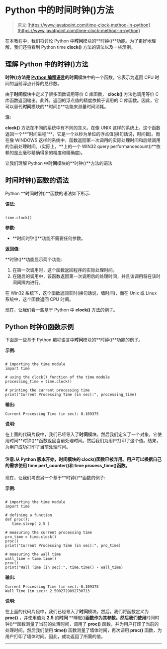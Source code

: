 # Python 中的时间时钟()方法

> 原文:[https://www.javatpoint.com/time-clock-method-in-python](https://www.javatpoint.com/time-clock-method-in-python)

在本教程中，我们将讨论 Python 中**时间**模块的**时钟()**功能。为了更好地理解，我们还将看到 Python time **clock()** 方法的语法以及一些示例。

## 理解 Python 中的时钟()方法

**时钟()**方法是 [Python 编程语言](https://www.javatpoint.com/python-tutorial)的**时间**模块中的一个函数。它表示为返回 CPU 时间的当前浮点计算的总秒数。

由于**时间**模块中定义了很多函数调用等价 C 库函数， **clock()** 方法也调用等价 C 库函数返回输出。此外，返回的浮点值的精度依赖于调用的 C 库函数。因此，它可以替代**时间**模块的**时间()**功能来测量时间消耗。

**注:**

**clock()** 方法在不同的系统中有不同的含义。在像 UNIX 这样的系统上，这个函数返回一个**“时间进程”**，它是一个以秒为单位的浮点值(换句话说，时间戳)。而在像 WINDOWS 这样的系统中，函数返回第一次调用的实际处理时间和后续调用的当前处理时间。(实际上，**上的一个 WIN32 query performancecount()**依赖的是比毫秒精确得多的精度和精确度)。

让我们理解 Python 中**时间**模块的**时钟()**方法的语法

## 时间时钟()函数的语法

Python **时间时钟()**函数的语法如下所示:

**语法:**

```

time.clock()

```

**参数:**

*   **时间时钟()**功能不需要任何参数。

**返回值:**

**时钟()**功能显示两个功能:

1.  在第一次调用时，这个函数返回程序的实际处理时间。
2.  在随后的调用中，该函数返回第一次调用后的处理时间，并且该调用将在该时间间隔内进行。

在 Win32 系统下，这个函数返回实时(换句话说，墙时间)，而在 Unix 或 Linux 系统中，这个函数返回 CPU 时间。

现在，让我们看一些基于 Python 中 **clock()** 方法的例子。

## Python 时钟()函数示例

下面是一些基于 Python 编程语言中**时间**模块的**时钟()**功能的例子。

**示例:**

```

# importing the time module
import time

# using the clock() function of the time module
processing_time = time.clock()

# printing the current processing time
print("Current Processing Time (in sec):", processing_time)

```

**输出:**

```
Current Processing Time (in sec): 0.109375

```

**说明:**

在上面的代码片段中，我们已经导入了**时间**模块。然后我们定义了一个对象，它使用时间**时钟()**函数返回当前处理时间。然后我们为用户打印了这个值。结果，为用户成功打印了当前处理时间。

#### 注意:从 Python 版本开始，时间模块的 clock()函数已被弃用。用户可以根据自己的需求使用 time perf_counter()和 time process_time()函数。

现在，让我们考虑另一个基于**时钟()**函数的例子:

**示例:**

```

# importing the time module
import time

# defining a function
def proc():
   time.sleep( 2.5 )

# measuring the current processing time
pro_time = time.clock()
proc()
print("Current Processing Time (in sec):", pro_time)

# measuring the wall time
wall_time = time.time()
proc()
print("Wall Time (in sec):", time.time() - wall_time)

```

**输出:**

```
Current Processing Time (in sec): 0.109375
Wall Time (in sec): 2.5002729892730713

```

**说明:**

在上面的代码片段中，我们已经导入了**时间**模块。然后，我们将函数定义为 **proc()** ，并使用值为 **2.5** 的**时间** **睡眠()**函数作为其参数。然后我们使用**时间时钟()**函数测量了当前的处理时间，调用了 **proc()** 函数，并为用户打印了当前的处理时间。然后我们使用 **time()** 函数测量了墙体时间，再次调用 **proc()** 函数，为用户打印了墙体时间。因此，成功返回了所需的值。

* * *